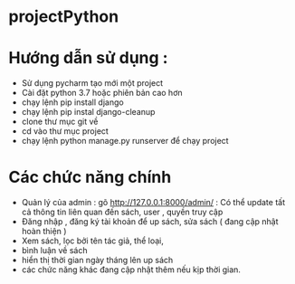 # projectPython
# Hướng dẫn sử dụng : 
  - Sử dụng pycharm tạo mới một project
  - Cài đặt python 3.7 hoặc phiên bản cao hơn
  - chạy lệnh pip install django
  - chạy lệnh pip instal django-cleanup
  - clone thư mục git về
  - cd vào thư mục project
  - chạy lệnh python manage.py runserver để chạy project
# Các chức năng chính
  - Quản lý của admin : gõ http://127.0.0.1:8000/admin/ : Có thể update tất cả thông tin liên quan đến sách, user , quyền truy cập
  - Đăng nhập , đăng ký tài khoản để up sách, sửa sách ( đang cập nhật hoàn thiện )
  - Xem sách, lọc bởi tên tác giả, thể loại,
  - bình luận về sách
  -  hiển thị thời gian ngày tháng lên up sách
  - các chức năng khác đang cập nhật thêm nếu kịp thời gian.
